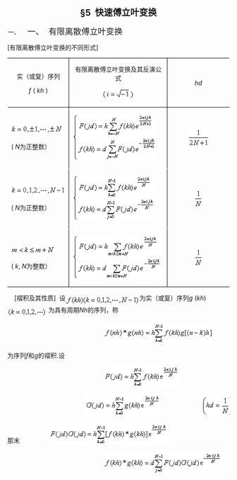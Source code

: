 <div class=Section1>
<p class=MsoNormal align=center style='text-align:center'><b><span lang=EN-US
style='font-size:15.0pt'>§5&nbsp; </span></b><b><span lang=ZH-CN
style='font-size:15.0pt;font-family:宋体_GB2312'>快速傅立叶变换</span></b></p>
<p class=MsoNormal style='margin-left:36.0pt;text-indent:-35.25pt'><span
lang=EN-US>一、<span style='font:7.0pt "Times New Roman"'>&nbsp;&nbsp;&nbsp;&nbsp;&nbsp;&nbsp;
</span></span><span lang=ZH-CN style='font-size:14.0pt;font-family:宋体_GB2312'>一、</span><span
lang=EN-US style='font-size:7.0pt'>&nbsp;&nbsp;&nbsp; </span><span lang=ZH-CN
style='font-size:14.0pt;font-family:宋体_GB2312'>有限离散傅立叶变换</span></p>
<p class=MsoNormal><span lang=EN-US>[</span><span lang=ZH-CN style='font-family:
宋体_GB2312'>有限离散傅立叶变换的不同形式</span><span lang=EN-US>]</span></p>
<table class=MsoNormalTable border=1 cellspacing=0 cellpadding=0
 style='border-collapse:collapse;border:none'>
 <tr style='height:3.45pt'>
  <td width=170 style='width:127.5pt;border-top:solid windowtext 1.0pt;
  border-left:solid white 1.0pt;border-bottom:none;border-right:solid windowtext 1.0pt;
  padding:0mm 5.4pt 0mm 5.4pt;height:3.45pt'>
  <p class=MsoNormal align=center style='text-align:center'><span lang=ZH-CN
  style='font-family:宋体_GB2312'>实（或复）序列</span></p>
  <p class=MsoNormal align=center style='text-align:center'><i><span
  lang=EN-US>f</span></i><span lang=EN-US> ( <i>kh</i> )</span></p>
  </td>
  <td width=300 style='width:225.0pt;border:solid windowtext 1.0pt;border-left:
  none;padding:0mm 5.4pt 0mm 5.4pt;height:3.45pt'>
  <p class=MsoNormal align=center style='text-align:center'><span lang=ZH-CN
  style='font-family:宋体_GB2312'>有限离散傅立叶变换及其反演公式</span></p>
  <p class=MsoNormal align=center style='text-align:center'><sub><span
  lang=EN-US><img width=73 height=25
  src="res/17e9d95da129bdd93c34fb6cc6aaaa52_5705_files/image002.gif"
  u1:shapes="_x0000_i1025"></span></sub></p>
  </td>
  <td width=177 style='width:132.75pt;border-top:solid windowtext 1.0pt;
  border-left:none;border-bottom:solid windowtext 1.0pt;border-right:solid white 1.0pt;
  padding:0mm 5.4pt 0mm 5.4pt;height:3.45pt'>
  <p class=MsoNormal align=center style='text-align:center'><i><span
  lang=EN-US>hd</span></i></p>
  </td>
 </tr>
 <tr style='height:89.05pt'>
  <td width=170 style='width:127.5pt;border-top:windowtext;border-left:white;
  border-bottom:white;border-right:windowtext;border-style:solid;border-width:
  1.0pt;padding:0mm 5.4pt 0mm 5.4pt;height:89.05pt'>
  <p class=MsoNormal><sub><span lang=EN-US><img width=116 height=21
  src="res/17e9d95da129bdd93c34fb6cc6aaaa52_5705_files/image004.gif"
  u1:shapes="_x0000_i1026"></span></sub></p>
  <p class=MsoNormal><span lang=EN-US>( <i>N</i></span><span lang=ZH-CN
  style='font-family:宋体_GB2312'>为正整数）</span></p>
  </td>
  <td width=300 style='width:225.0pt;border-top:none;border-left:none;
  border-bottom:solid white 1.0pt;border-right:solid windowtext 1.0pt;
  padding:0mm 5.4pt 0mm 5.4pt;height:89.05pt'>
  <p class=MsoNormal><sub><span lang=EN-US><img width=191 height=107
  src="res/17e9d95da129bdd93c34fb6cc6aaaa52_5705_files/image006.gif"
  u1:shapes="_x0000_i1027"></span></sub></p>
  </td>
  <td width=177 style='width:132.75pt;border-top:none;border-left:none;
  border-bottom:solid white 1.0pt;border-right:solid white 1.0pt;padding:0mm 5.4pt 0mm 5.4pt;
  height:89.05pt'>
  <p class=MsoNormal align=center style='text-align:center'><sub><span
  lang=EN-US><img width=49 height=41
  src="res/17e9d95da129bdd93c34fb6cc6aaaa52_5705_files/image008.gif"
  u1:shapes="_x0000_i1028"></span></sub></p>
  </td>
 </tr>
 <tr style='height:3.35pt'>
  <td width=170 style='width:127.5pt;border-top:none;border-left:solid white 1.0pt;
  border-bottom:solid white 1.0pt;border-right:solid windowtext 1.0pt;
  padding:0mm 5.4pt 0mm 5.4pt;height:3.35pt'>
  <p class=MsoNormal><sub><span lang=EN-US><img width=127 height=21
  src="res/17e9d95da129bdd93c34fb6cc6aaaa52_5705_files/image010.gif"
  u1:shapes="_x0000_i1035"></span></sub></p>
  <p class=MsoNormal><span lang=EN-US>( <i>N</i></span><span lang=ZH-CN
  style='font-family:宋体_GB2312'>为正整数）</span></p>
  </td>
  <td width=300 style='width:225.0pt;border-top:none;border-left:none;
  border-bottom:solid white 1.0pt;border-right:solid windowtext 1.0pt;
  padding:0mm 5.4pt 0mm 5.4pt;height:3.35pt'>
  <p class=MsoNormal><sub><span lang=EN-US><img width=187 height=104
  src="res/17e9d95da129bdd93c34fb6cc6aaaa52_5705_files/image012.gif"
  u1:shapes="_x0000_i1029"></span></sub></p>
  </td>
  <td width=177 style='width:132.75pt;border-top:none;border-left:none;
  border-bottom:solid white 1.0pt;border-right:solid white 1.0pt;padding:0mm 5.4pt 0mm 5.4pt;
  height:3.35pt'>
  <p class=MsoNormal align=center style='text-align:center'><sub><span
  lang=EN-US><img width=21 height=41
  src="res/17e9d95da129bdd93c34fb6cc6aaaa52_5705_files/image014.gif"
  u1:shapes="_x0000_i1036"></span></sub></p>
  </td>
 </tr>
 <tr style='height:3.35pt'>
  <td width=170 style='width:127.5pt;border-top:none;border-left:solid white 1.0pt;
  border-bottom:solid windowtext 1.0pt;border-right:solid windowtext 1.0pt;
  padding:0mm 5.4pt 0mm 5.4pt;height:3.35pt'>
  <p class=MsoNormal><sub><span lang=EN-US><img width=99 height=19
  src="res/17e9d95da129bdd93c34fb6cc6aaaa52_5705_files/image016.gif"
  u1:shapes="_x0000_i1037"></span></sub></p>
  <p class=MsoNormal><span lang=EN-US>( <i>k</i>, <i>N</i></span><span
  lang=ZH-CN style='font-family:宋体_GB2312'>为整数）</span></p>
  </td>
  <td width=300 style='width:225.0pt;border-top:none;border-left:none;
  border-bottom:solid windowtext 1.0pt;border-right:solid windowtext 1.0pt;
  padding:0mm 5.4pt 0mm 5.4pt;height:3.35pt'>
  <p class=MsoNormal><sub><span lang=EN-US><img width=203 height=99
  src="res/17e9d95da129bdd93c34fb6cc6aaaa52_5705_files/image018.gif"
  u1:shapes="_x0000_i1038"></span></sub></p>
  </td>
  <td width=177 style='width:132.75pt;border-top:none;border-left:none;
  border-bottom:solid windowtext 1.0pt;border-right:solid white 1.0pt;
  padding:0mm 5.4pt 0mm 5.4pt;height:3.35pt'>
  <p class=MsoNormal align=center style='text-align:center'><sub><span
  lang=EN-US><img width=21 height=41
  src="res/17e9d95da129bdd93c34fb6cc6aaaa52_5705_files/image020.gif"
  u1:shapes="_x0000_i1039"></span></sub></p>
  </td>
 </tr>
</table>
<p class=MsoNormal><span lang=EN-US>&nbsp;&nbsp;&nbsp; [</span><span
lang=ZH-CN style='font-family:宋体_GB2312'>褶积及其性质</span><span lang=EN-US>]&nbsp; </span><span
lang=ZH-CN style='font-family:宋体_GB2312'>设</span><sub><span lang=EN-US><img
width=168 height=21 src="res/17e9d95da129bdd93c34fb6cc6aaaa52_5705_files/image022.gif"
u1:shapes="_x0000_i1040" align=absmiddle></span></sub><span lang=ZH-CN
style='font-family:宋体_GB2312'>为实（或复）序列</span><i><span lang=EN-US>g</span></i><span
lang=EN-US> (<i>kh</i>)<sub><img width=89 height=21
src="res/17e9d95da129bdd93c34fb6cc6aaaa52_5705_files/image024.gif"
u1:shapes="_x0000_i1041" align=absmiddle></sub> </span><span lang=ZH-CN
style='font-family:宋体_GB2312'>为具有周期</span><i><span lang=EN-US>Nh</span></i><span
lang=ZH-CN style='font-family:宋体_GB2312'>的序列，称</span></p>
<pre><span lang=EN-US>&nbsp;&nbsp;&nbsp;&nbsp;&nbsp;&nbsp;&nbsp;&nbsp;&nbsp;&nbsp;&nbsp;&nbsp;&nbsp;&nbsp;&nbsp;&nbsp;&nbsp;&nbsp;&nbsp;&nbsp;&nbsp;&nbsp;&nbsp;&nbsp;&nbsp; <sub><img
width=247 height=45 src="res/17e9d95da129bdd93c34fb6cc6aaaa52_5705_files/image026.gif"
u1:shapes="_x0000_i1042"></sub></span></pre>
<p class=MsoNormal><span lang=ZH-CN style='font-family:宋体_GB2312'>为序列</span><i><span
lang=EN-US>f</span></i><span lang=ZH-CN style='font-family:宋体_GB2312'>和</span><i><span
lang=EN-US>g</span></i><span lang=ZH-CN style='font-family:宋体_GB2312'>的褶积</span><span
lang=EN-US>.</span><span lang=ZH-CN style='font-family:宋体_GB2312'>设</span></p>
<pre><span lang=EN-US>&nbsp;&nbsp;&nbsp;&nbsp;&nbsp;&nbsp;&nbsp;&nbsp;&nbsp;&nbsp;&nbsp;&nbsp;&nbsp;&nbsp;&nbsp;&nbsp;&nbsp;&nbsp;&nbsp;&nbsp;&nbsp;&nbsp;&nbsp;&nbsp;&nbsp; <sub><img
width=172 height=48 src="res/17e9d95da129bdd93c34fb6cc6aaaa52_5705_files/image028.gif"
u1:shapes="_x0000_i1043"></sub>&nbsp;</span></pre><pre><span lang=EN-US>&nbsp;&nbsp;&nbsp;&nbsp;&nbsp;&nbsp;&nbsp;&nbsp;&nbsp;&nbsp;&nbsp;&nbsp;&nbsp;&nbsp;&nbsp;&nbsp;&nbsp;&nbsp;&nbsp;&nbsp;&nbsp;<sub><img
width=171 height=48 src="res/17e9d95da129bdd93c34fb6cc6aaaa52_5705_files/image030.gif"
u1:shapes="_x0000_i1044"></sub>&nbsp;&nbsp;&nbsp;&nbsp;&nbsp;&nbsp;&nbsp;&nbsp;&nbsp;&nbsp;&nbsp;<sub><img
width=71 height=45 src="res/17e9d95da129bdd93c34fb6cc6aaaa52_5705_files/image032.gif"
u1:shapes="_x0000_i1045"></sub></span></pre>
<p class=MsoNormal><span lang=ZH-CN style='font-family:宋体_GB2312'>那末</span><span
lang=EN-US>&nbsp;&nbsp;&nbsp;&nbsp;&nbsp;&nbsp;&nbsp;&nbsp;&nbsp;&nbsp;&nbsp;&nbsp;&nbsp;&nbsp;&nbsp;&nbsp;
<sub><img width=269 height=48
src="res/17e9d95da129bdd93c34fb6cc6aaaa52_5705_files/image034.gif"
u1:shapes="_x0000_i1046"></sub>&nbsp;&nbsp;&nbsp;</span></p>
<pre><span lang=EN-US>&nbsp;&nbsp;&nbsp;&nbsp;&nbsp;&nbsp;&nbsp;&nbsp;&nbsp;&nbsp;&nbsp;&nbsp;&nbsp;&nbsp;&nbsp;&nbsp;&nbsp;&nbsp;&nbsp;&nbsp;&nbsp;&nbsp;&nbsp;&nbsp;&nbsp; <sub><img
width=268 height=49 src="res/17e9d95da129bdd93c34fb6cc6aaaa52_5705_files/image036.gif"
u1:shapes="_x0000_i1047"></sub>&nbsp;</span></pre></div>